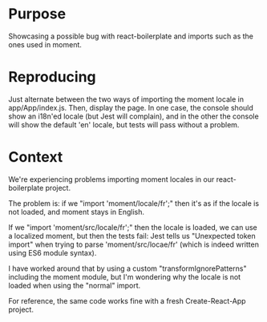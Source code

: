 # Purpose
Showcasing a possible bug with react-boilerplate and imports such as the ones used in moment.

# Reproducing

Just alternate between the two ways of importing the moment locale in app/App/index.js. Then,
display the page. In one case, the console should show an i18n'ed locale (but Jest will complain),
and in the other the console will show the default 'en' locale, but tests will pass without
a problem.

# Context

We're experiencing problems importing moment locales in our react-boilerplate project.

The problem is: if we "import 'moment/locale/fr';" then it's as if the locale is not loaded, and moment stays in English.

If we "import 'moment/src/locale/fr';" then the locale is loaded, we can use a localized moment, but then the tests fail: Jest tells us "Unexpected token import" when trying to parse 'moment/src/locae/fr' (which is indeed written using ES6 module syntax).

I have worked around that by using a custom "transformIgnorePatterns" including the moment module, but I'm wondering why the locale is not loaded when using the "normal" import.

For reference, the same code works fine with a fresh Create-React-App project.

